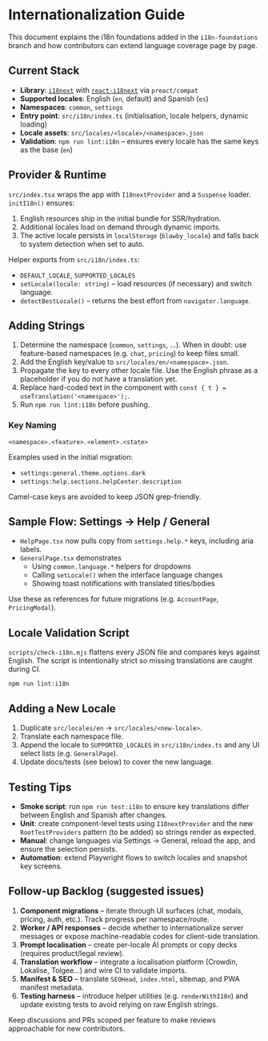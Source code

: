# Internationalization Guide

This document explains the i18n foundations added in the `i18n-foundations` branch and how contributors can extend language coverage page by page.

## Current Stack

- **Library**: [`i18next`](https://www.i18next.com/) with [`react-i18next`](https://react.i18next.com/) via `preact/compat`
- **Supported locales**: English (`en`, default) and Spanish (`es`)
- **Namespaces**: `common`, `settings`
- **Entry point**: `src/i18n/index.ts` (initialisation, locale helpers, dynamic loading)
- **Locale assets**: `src/locales/<locale>/<namespace>.json`
- **Validation**: `npm run lint:i18n` – ensures every locale has the same keys as the base (`en`)

## Provider & Runtime

`src/index.tsx` wraps the app with `I18nextProvider` and a `Suspense` loader. `initI18n()` ensures:

1. English resources ship in the initial bundle for SSR/hydration.
2. Additional locales load on demand through dynamic imports.
3. The active locale persists in `localStorage` (`blawby_locale`) and falls back to system detection when set to auto.

Helper exports from `src/i18n/index.ts`:

- `DEFAULT_LOCALE`, `SUPPORTED_LOCALES`
- `setLocale(locale: string)` – load resources (if necessary) and switch language.
- `detectBestLocale()` – returns the best effort from `navigator.language`.

## Adding Strings

1. Determine the namespace (`common`, `settings`, …). When in doubt: use feature-based namespaces (e.g. `chat`, `pricing`) to keep files small.
2. Add the English key/value to `src/locales/en/<namespace>.json`.
3. Propagate the key to every other locale file. Use the English phrase as a placeholder if you do not have a translation yet.
4. Replace hard-coded text in the component with `const { t } = useTranslation('<namespace>');`.
5. Run `npm run lint:i18n` before pushing.

### Key Naming

```
<namespace>.<feature>.<element>.<state>
```

Examples used in the initial migration:

- `settings:general.theme.options.dark`
- `settings:help.sections.helpCenter.description`

Camel-case keys are avoided to keep JSON grep-friendly.

## Sample Flow: Settings → Help / General

- `HelpPage.tsx` now pulls copy from `settings.help.*` keys, including aria labels.
- `GeneralPage.tsx` demonstrates
  - Using `common.language.*` helpers for dropdowns
  - Calling `setLocale()` when the interface language changes
  - Showing toast notifications with translated titles/bodies

Use these as references for future migrations (e.g. `AccountPage`, `PricingModal`).

## Locale Validation Script

`scripts/check-i18n.mjs` flattens every JSON file and compares keys against English. The script is intentionally strict so missing translations are caught during CI.

```
npm run lint:i18n
```

## Adding a New Locale

1. Duplicate `src/locales/en` → `src/locales/<new-locale>`.
2. Translate each namespace file.
3. Append the locale to `SUPPORTED_LOCALES` in `src/i18n/index.ts` and any UI select lists (e.g. `GeneralPage`).
4. Update docs/tests (see below) to cover the new language.

## Testing Tips

- **Smoke script**: run `npm run test:i18n` to ensure key translations differ between English and Spanish after changes.
- **Unit**: create component-level tests using `I18nextProvider` and the new `RootTestProviders` pattern (to be added) so strings render as expected.
- **Manual**: change languages via Settings → General, reload the app, and ensure the selection persists.
- **Automation**: extend Playwright flows to switch locales and snapshot key screens.

## Follow-up Backlog (suggested issues)

1. **Component migrations** – iterate through UI surfaces (chat, modals, pricing, auth, etc.). Track progress per namespace/route.
2. **Worker / API responses** – decide whether to internationalize server messages or expose machine-readable codes for client-side translation.
3. **Prompt localisation** – create per-locale AI prompts or copy decks (requires product/legal review).
4. **Translation workflow** – integrate a localisation platform (Crowdin, Lokalise, Tolgee…) and wire CI to validate imports.
5. **Manifest & SEO** – translate `SEOHead`, `index.html`, sitemap, and PWA manifest metadata.
6. **Testing harness** – introduce helper utilities (e.g. `renderWithI18n`) and update existing tests to avoid relying on raw English strings.

Keep discussions and PRs scoped per feature to make reviews approachable for new contributors.

